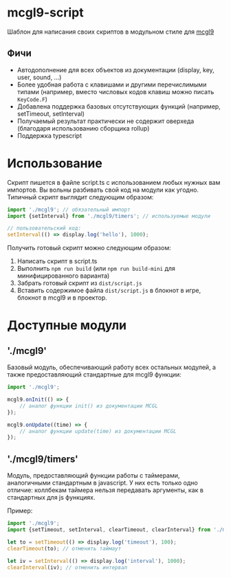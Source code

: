 # mcgl9-script

Шаблон для написания своих скриптов в модульном стиле для [mcgl9](https://forum.minecraft-galaxy.ru/wiki/1141)

## Фичи

- Автодополнение для всех объектов из документации (display, key, user, sound, ...)
- Более удобная работа с клавишами и другими перечислимыми типами (например, вместо числовых кодов клавиш можно писать `KeyCode.F`)
- Добавлена поддержка базовых отсутствующих функций (например, setTimeout, setInterval)
- Получаемый результат практически не содержит оверхеда (благодаря использованию сборщика rollup)
- Поддержка typescript

# Использование

Скрипт пишется в файле script.ts с использованием любых нужных вам импортов. Вы вольны разбивать свой код на модули как угодно. Типичный скрипт выглядит следующим образом:

```ts
import './mcgl9'; // обязательный импорт
import {setInterval} from './mcgl9/timers'; // используемые модули

// пользовательский код:
setInterval(() => display.log('hello'), 1000);
```

Получить готовый скрипт можно следующим образом:

1. Написать скрипт в script.ts
2. Выполнить `npm run build` (или `npm run build-mini` для минифицированного варианта)
3. Забрать готовый скрипт из `dist/script.js`
4. Вставить содержимое файла `dist/script.js` в блокнот в игре, блокнот в mcgl9 и в проектор.

# Доступные модули

## './mcgl9'

Базовый модуль, обеспечивающий работу всех остальных модулей, а также предоставляющий стандартные для mcgl9 функции:

```ts
import './mcgl9';

mcgl9.onInit(() => {
	// аналог функции init() из документации MCGL
});

mcgl9.onUpdate((time) => {
	// аналог функции update(time) из документации MCGL
});
```

## './mcgl9/timers'

Модуль, предоставляющий функции работы с таймерами, аналогичными стандартным в javascript. У них есть только одно отличие: коллбекам таймера нельзя передавать аргументы, как в стандартных для js функциях.

Пример:
```ts
import './mcgl9';
import {setTimeout, setInterval, clearTimeout, clearInterval} from './mcgl9/timers';

let to = setTimeout(() => display.log('timeout'), 100);
clearTimeout(to); // отменить таймаут

let iv = setInterval(() => display.log('interval'), 1000);
clearInterval(iv); // отменить интервал
```